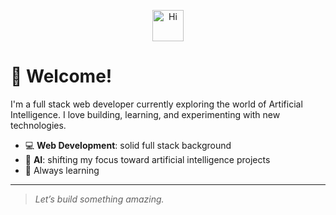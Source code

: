 <p align="center">
  <img src="https://raw.githubusercontent.com/alejandrolozano/hand-wave-emoji/main/wave.gif" alt="Hi" width="50" />
</p>

# 👋 Welcome!

I'm a full stack web developer currently exploring the world of Artificial Intelligence. I love building, learning, and experimenting with new technologies.

- 💻 **Web Development**: solid full stack background  
- 🤖 **AI**: shifting my focus toward artificial intelligence projects  
- 🚀 Always learning

---

> _Let’s build something amazing._
